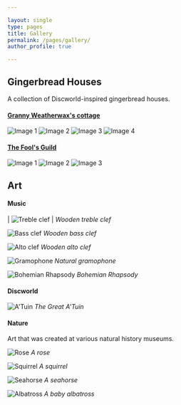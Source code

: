```yaml
---

layout: single
type: pages
title: Gallery
permalink: /pages/gallery/
author_profile: true

---
```


## Gingerbread Houses

A collection of Discworld-inspired gingerbread houses.

#### [Granny Weatherwax's cottage](https://www.discworldemporium.com/blog/illustrating-granny-weatherwax-s-cottage-n11)
![Image 1](../assets/images/weatherwax1.jpg)
![Image 2](../assets/images/weatherwax2.jpg)
![Image 3](../assets/images/weatherwax3.jpg)
![Image 4](../assets/images/weatherwax4.jpg)

#### [The Fool's Guild](https://wiki.lspace.org/Fools%27_Guild)
![Image 1](../assets/images/fool1.jpg)
![Image 2](../assets/images/fool2.jpg)
![Image 3](../assets/images/fool3.jpg)

## Art

#### Music
| ![Treble clef](../assets/images/treble.jpg) |
*Wooden treble clef*

![Bass clef](../assets/images/bass.jpg)
*Wooden bass clef*

![Alto clef](../assets/images/alto.jpg)
*Wooden alto clef*

![Gramophone](../assets/images/gramophone.jpg)
*Natural gramophone*

![Bohemian Rhapsody](../assets/images/bho-rhap.jpg)
*Bohemian Rhapsody*

#### Discworld
![A'Tuin](../assets/images/discworld.jpg)
*The Great A'Tuin*

#### Nature

Art that was created at various natural history museums. 

![Rose](../assets/images/rose.jpg)
*A rose*

![Squirrel](../assets/images/squirrel.jpg)
*A squirrel*

![Seahorse](../assets/images/seahorse.jpg)
*A seahorse*

![Albatross](../assets/images/albatross.jpg)
*A baby albatross*



